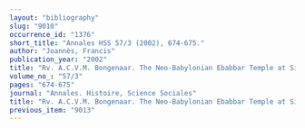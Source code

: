```yaml
---
layout: "bibliography"
slug: "9010"
occurrence_id: "1376"
short_title: "Annales HSS 57/3 (2002), 674-675."
author: "Joannès, Francis"
publication_year: "2002"
title: "Rv. A.C.V.M. Bongenaar. The Neo-Babylonian Ebabbar Temple at Sippar: its Administration and its Prosopography, PIHANS 80 (Leiden 1997)"
volume_no_: "57/3"
pages: "674-675"
journal: "Annales. Histoire, Science Sociales"
title: "Rv. A.C.V.M. Bongenaar. The Neo-Babylonian Ebabbar Temple at Sippar: its Administration and its Prosopography, PIHANS 80 (Leiden 1997)"
previous_item: "9013"
---
```

